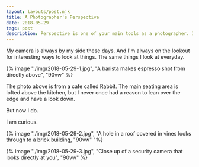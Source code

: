 ```yaml
--- 
layout: layouts/post.njk
title: A Photographer's Perspective
date: 2018-05-29
tags: post
description: Perspective is one of your main tools as a photographer. It's your opportunity to show the world what you see
---
```


My camera is always by my side these days. And I'm always on the lookout for interesting ways to look at things. The same things I look at everyday.

{% image "./img/2018-05-29-1.jpg", "A barista makes espresso shot from directly above", "90vw" %}

The photo above is from a cafe called Rabbit. The main seating area is lofted above the kitchen, but I never once had a reason to lean over the edge and have a look down. 

But now I do.

I am curious.


{% image "./img/2018-05-29-2.jpg", "A hole in a roof covered in vines looks through to a brick building, "90vw" "%}

{% image "./img/2018-05-29-3.jpg", "Close up of a security camera that looks directly at you", "90vw" %}
